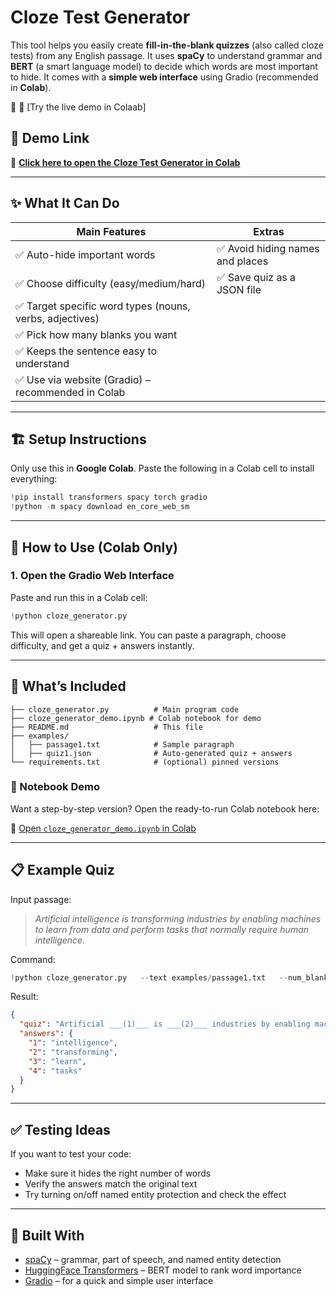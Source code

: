 # Cloze Test Generator

This tool helps you easily create **fill-in-the-blank quizzes** (also called cloze tests) from any English passage. It uses **spaCy** to understand grammar and **BERT** (a smart language model) to decide which words are most important to hide. It comes with a **simple web interface** using Gradio (recommended in **Colab**).

📎 🔗 [Try the live demo in Colaab]

## 🔗 Demo Link  
🔗 **[Click here to open the Cloze Test Generator in Colab](https://colab.research.google.com/drive/18ll1jRf9TPVsOm2G5oAUVueTIXENyZQ5#scrollTo=cmILLeftIYje)**

---

## ✨ What It Can Do

| Main Features | Extras |
|---------------|--------|
| ✅ Auto-hide important words | ✅ Avoid hiding names and places |
| ✅ Choose difficulty (easy/medium/hard) | ✅ Save quiz as a JSON file |
| ✅ Target specific word types (nouns, verbs, adjectives) | |
| ✅ Pick how many blanks you want | |
| ✅ Keeps the sentence easy to understand | |
| ✅ Use via website (Gradio) – recommended in Colab | |

---

## 🏗️ Setup Instructions

Only use this in **Google Colab**.
Paste the following in a Colab cell to install everything:

```python
!pip install transformers spacy torch gradio
!python -m spacy download en_core_web_sm
```

---

## 🚀 How to Use (Colab Only)

### 1. Open the Gradio Web Interface

Paste and run this in a Colab cell:
```python
!python cloze_generator.py
```
This will open a shareable link. You can paste a paragraph, choose difficulty, and get a quiz + answers instantly.

---

## 📁 What’s Included

```
├── cloze_generator.py          # Main program code
├── cloze_generator_demo.ipynb # Colab notebook for demo
├── README.md                   # This file
├── examples/
│   ├── passage1.txt            # Sample paragraph
│   ├── quiz1.json              # Auto-generated quiz + answers
└── requirements.txt            # (optional) pinned versions
```

### 📘 Notebook Demo

Want a step-by-step version? Open the ready-to-run Colab notebook here:

🔗 [Open `cloze_generator_demo.ipynb` in Colab](sandbox:/mnt/data/README.md)

---

## 📋 Example Quiz

Input passage:
> *Artificial intelligence is transforming industries by enabling machines to learn from data and perform tasks that normally require human intelligence.*

Command:
```python
!python cloze_generator.py   --text examples/passage1.txt   --num_blanks 4 --difficulty hard --pos_targets nouns verbs
```
Result:
```json
{
  "quiz": "Artificial ___(1)___ is ___(2)___ industries by enabling machines to ___(3)___ from data and perform ___(4)___ that normally require human intelligence.",
  "answers": {
    "1": "intelligence",
    "2": "transforming",
    "3": "learn",
    "4": "tasks"
  }
}
```

---

## ✅ Testing Ideas

If you want to test your code:
- Make sure it hides the right number of words
- Verify the answers match the original text
- Try turning on/off named entity protection and check the effect

---

## 🙌 Built With

- [spaCy](https://spacy.io/) – grammar, part of speech, and named entity detection
- [HuggingFace Transformers](https://huggingface.co/) – BERT model to rank word importance
- [Gradio](https://gradio.app/) – for a quick and simple user interface
